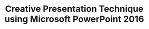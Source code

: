 ---
layout:   certificate
title:    "Creative Presentation Technique using Microsoft PowerPoint 2016"
slug:     indonesianext
category: training
issuer:   "Indonesia Next by Telkomsel"
---